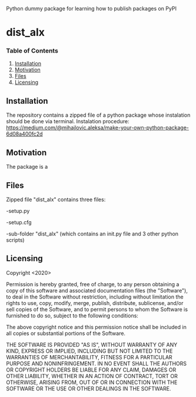 Python dummy package for learning how to publish packages on PyPI


# dist_alx

### Table of Contents

1. [Installation](#installation)
2. [Motivation](#motivation)
3. [Files](#files)
5. [Licensing](#licensing)

## Installation <a name="installation"></a>
The repository contains a zipped file of a python package whose instalation should be done via terminal.
Instalation procedure: https://medium.com/@mihajlovic.aleksa/make-your-own-python-package-6d08a400fc2d

## Motivation <a name="Motivation"></a>
The package is a 

## Files <a name="Files"></a>
Zipped file "dist_alx" contains three files:

-setup.py

-setup.cfg

-sub-folder "dist_alx" (which contains an init.py file and 3 other python scripts)

## Licensing <a name="Licensing"></a>

Copyright <2020><Aleksa Mihajlovic>

Permission is hereby granted, free of charge, to any person obtaining a copy of this software and associated documentation files (the "Software"), to deal in the Software without restriction, including without limitation the rights to use, copy, modify, merge, publish, distribute, sublicense, and/or sell copies of the Software, and to permit persons to whom the Software is furnished to do so, subject to the following conditions:

The above copyright notice and this permission notice shall be included in all copies or substantial portions of the Software.

THE SOFTWARE IS PROVIDED "AS IS", WITHOUT WARRANTY OF ANY KIND, EXPRESS OR IMPLIED, INCLUDING BUT NOT LIMITED TO THE WARRANTIES OF MERCHANTABILITY, FITNESS FOR A PARTICULAR PURPOSE AND NONINFRINGEMENT. IN NO EVENT SHALL THE AUTHORS OR COPYRIGHT HOLDERS BE LIABLE FOR ANY CLAIM, DAMAGES OR OTHER LIABILITY, WHETHER IN AN ACTION OF CONTRACT, TORT OR OTHERWISE, ARISING FROM, OUT OF OR IN CONNECTION WITH THE SOFTWARE OR THE USE OR OTHER DEALINGS IN THE SOFTWARE.

